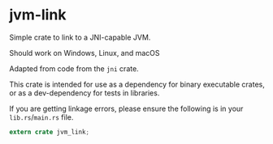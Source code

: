 # jvm-link

Simple crate to link to a JNI-capable JVM.

Should work on Windows, Linux, and macOS

Adapted from code from the `jni` crate.

This crate is intended for use as a dependency for binary executable crates, or as a dev-dependency for tests in libraries.

If you are getting linkage errors, please ensure the following is in your `lib.rs`/`main.rs` file.
```rust
extern crate jvm_link;
```
